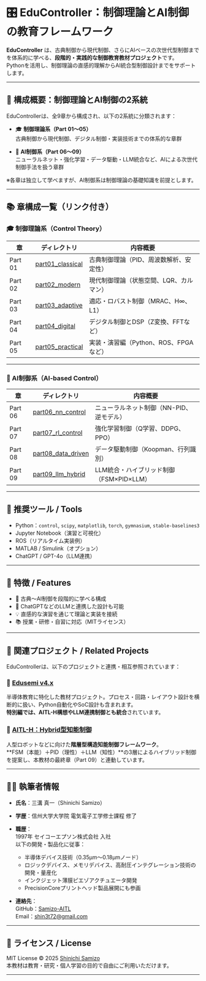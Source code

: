 # 🎛️ EduController：制御理論とAI制御の教育フレームワーク

**EduController** は、古典制御から現代制御、さらにAIベースの次世代型制御までを体系的に学べる、**段階的・実践的な制御教育教材プロジェクト**です。  
Pythonを活用し、制御理論の直感的理解からAI統合型制御設計までをサポートします。

---

## 🧭 構成概要：制御理論とAI制御の2系統

EduControllerは、全9章から構成され、以下の2系統に分類されます：

- 🎓 **制御理論系（Part 01〜05）**  
  古典制御から現代制御、デジタル制御・実装技術までの体系的な章群

- 🤖 **AI制御系（Part 06〜09）**  
  ニューラルネット・強化学習・データ駆動・LLM統合など、AIによる次世代制御手法を扱う章群

※各章は独立して学べますが、AI制御系は制御理論の基礎知識を前提とします。

---

## 📚 章構成一覧（リンク付き）

### 🎓 制御理論系（Control Theory）

| 章 | ディレクトリ | 内容概要 |
|----|----------------|----------|
| Part 01 | [part01_classical](./part01_classical/) | 古典制御理論（PID、周波数解析、安定性） |
| Part 02 | [part02_modern](./part02_modern/) | 現代制御理論（状態空間、LQR、カルマン） |
| Part 03 | [part03_adaptive](./part03_adaptive/) | 適応・ロバスト制御（MRAC、H∞、L1） |
| Part 04 | [part04_digital](./part04_digital/) | デジタル制御とDSP（Z変換、FFTなど） |
| Part 05 | [part05_practical](./part05_practical/) | 実装・演習編（Python、ROS、FPGAなど） |

---

### 🤖 AI制御系（AI-based Control）

| 章 | ディレクトリ | 内容概要 |
|----|----------------|----------|
| Part 06 | [part06_nn_control](./part06_nn_control/) | ニューラルネット制御（NN-PID、逆モデル） |
| Part 07 | [part07_rl_control](./part07_rl_control/) | 強化学習制御（Q学習、DDPG、PPO） |
| Part 08 | [part08_data_driven](./part08_data_driven/) | データ駆動制御（Koopman、行列識別） |
| Part 09 | [part09_llm_hybrid](./part09_llm_hybrid/) | LLM統合・ハイブリッド制御（FSM×PID×LLM） |

---

## 🔧 推奨ツール / Tools

- Python：`control`, `scipy`, `matplotlib`, `torch`, `gymnasium`, `stable-baselines3`
- Jupyter Notebook（演習と可視化）
- ROS（リアルタイム実装例）
- MATLAB / Simulink（オプション）
- ChatGPT / GPT-4o（LLM連携）

---

## 🚀 特徴 / Features

- 🔁 古典〜AI制御を段階的に学べる構成
- 🧠 ChatGPTなどのLLMと連携した設計も可能
- 💡 直感的な演習を通じて理論と実装を接続
- 📚 授業・研修・自習に対応（MITライセンス）

---

## 🔗 関連プロジェクト / Related Projects

EduControllerは、以下のプロジェクトと連携・相互参照されています：

### 🧩 [Edusemi v4.x](https://github.com/Samizo-AITL/Edusemi-v4x)  
半導体教育に特化した教材プロジェクト。プロセス・回路・レイアウト設計を横断的に扱い、Python自動化やSoC設計も含まれます。  
**特別編では、AITL-H構想やLLM連携制御とも統合**されています。

### 🤖 [AITL-H：Hybrid型知能制御](https://github.com/Samizo-AITL/AITL-H)  
人型ロボットなどに向けた**階層型構造知能制御フレームワーク**。  
**FSM（本能）＋PID（理性）＋LLM（知性）**の3層によるハイブリッド制御を提案し、本教材の最終章（Part 09）と連動しています。

---

## 🧑‍🔬 執筆者情報

- **氏名**：三溝 真一（Shinichi Samizo）  
- **学歴**：信州大学大学院 電気電子工学修士課程 修了  

- **職歴**：  
  1997年 セイコーエプソン株式会社 入社  
  以下の開発・製品化に従事：  
  - 半導体デバイス技術（0.35µm〜0.18µmノード）  
  - ロジックデバイス、メモリデバイス、高耐圧インテグレーション技術の開発・量産化  
  - インクジェット薄膜ピエゾアクチュエータ開発  
  - PrecisionCoreプリントヘッド製品展開にも参画  

- **連絡先**：  
  GitHub：[Samizo-AITL](https://github.com/Samizo-AITL)  
  Email：[shin3t72@gmail.com](mailto:shin3t72@gmail.com)

---

## 🔖 ライセンス / License

MIT License © 2025 [Shinichi Samizo](https://github.com/Samizo-AITL)  
本教材は教育・研究・個人学習の目的で自由にご利用いただけます。

---
